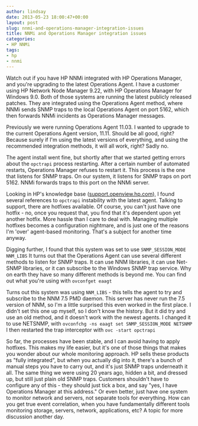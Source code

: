 ```yaml
---
author: lindsay
date: 2013-05-23 18:00:47+00:00
layout: post
slug: nnmi-and-operations-manager-integration-issues
title: NNMi and Operations Manager integration issues
categories:
- HP NNMi
tags:
- hp
- nnmi
---
```


Watch out if you have HP NNMi integrated with HP Operations Manager, and you're upgrading to the latest Operations Agent. I have a customer using HP Network Node Manager 9.22, with HP Operations Manager for Windows 9.0. Both of those systems are running the latest publicly released patches. They are integrated using the Operations Agent method, where NNMi sends SNMP traps to the local Operations Agent on port 5162, which then forwards NNMi incidents as Operations Manager messages.

Previously we were running Operations Agent 11.03. I wanted to upgrade to the current Operations Agent version, 11.11. Should be all good, right? Because surely if I'm using the latest versions of everything, and using the recommended integration methods, it will all work, right? Sadly no.

The agent install went fine, but shortly after that we started getting errors about the `opctrapi` process restarting. After a certain number of automated restarts, Operations Manager refuses to restart it. This process is the one that listens for SNMP traps. On our system, it listens for SNMP traps on port 5162. NNMi forwards traps to this port on the NNMi server.

Looking in HP's knowledge base ([support.openview.hp.com](http://support.openview.hp.com)), I found several references to `opctrapi` instability with the latest agent. Talking to support, there are hotfixes available. Of course, you can't just have one hotfix - no, once you request that, you find that it's dependent upon yet another hotfix. More hassle than I care to deal with. Managing multiple hotfixes becomes a configuration nightmare, and is just one of the reasons I'm 'over' agent-based monitoring. That's a subject for another time anyway.

Digging further, I found that this system was set to use `SNMP_SESSION_MODE NNM_LIBS` It turns out that the Operations Agent can use several different methods to listen for SNMP traps. It can use NNM libraries, it can use Net-SNMP libraries, or it can subscribe to the Windows SNMP trap service. Why on earth they have so many different methods is beyond me. You can find out what you're using with `ovconfget eaagt`

Turns out this system was using `NNM_LIBS` - this tells the agent to try and subscribe to the NNM 7.5 PMD daemon. This server has never run the 7.5 version of NNM, so I'm a little surprised this even worked in the first place. I didn't set this one up myself, so I don't know the history. But it did try and use an old method, and it doesn't work with the newest agents. I changed it to use NETSNMP, with `ovconfchg -ns eaagt set SNMP_SESSION_MODE NETSNMP` I then restarted the trap interceptor with `ovc -start opctrapi`

So far, the processes have been stable, and I can avoid having to apply hotfixes. This makes my life easier, but it's one of those things that makes you wonder about our whole monitoring approach. HP sells these products as "fully integrated", but when you actually dig into it, there's a bunch of manual steps you have to carry out, and it's just SNMP traps underneath it all. The same thing we were using 20 years ago, hidden a bit, and dressed up, but still just plain old SNMP traps. Customers shouldn't have to configure any of this - they should just tick a box, and say "yes, I have Operations Manager at this address." Or even better, just have one system to monitor network and servers, not separate tools for everything. How can you get true event correlation, when you have fundamentally different tools monitoring storage, servers, network, applications, etc? A topic for more discussion another day.
